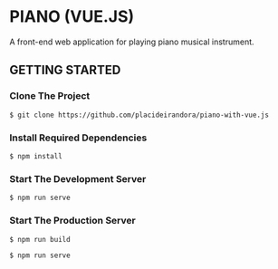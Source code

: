 # PIANO (VUE.JS)
A front-end web application for playing piano musical instrument.

## GETTING STARTED

### Clone The Project

```
$ git clone https://github.com/placideirandora/piano-with-vue.js
```

### Install Required Dependencies

```
$ npm install
```

### Start The Development Server

```
$ npm run serve
```

### Start The Production Server 

```
$ npm run build
```

```
$ npm run serve
```
